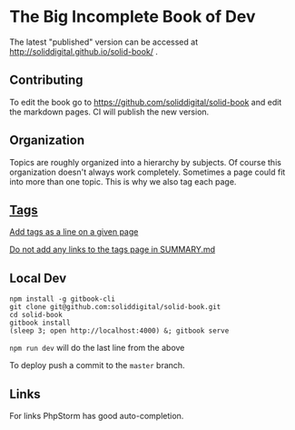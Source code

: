 # The Big Incomplete Book of Dev

The latest "published" version can be accessed at http://soliddigital.github.io/solid-book/ .

## Contributing

To edit the book go to https://github.com/soliddigital/solid-book and edit the markdown pages. CI will publish
the new version.

## Organization

Topics are roughly organized into a hierarchy by subjects. Of course
this organization doesn't always work completely. Sometimes a page could
fit into more than one topic. This is why we also tag each page.

## [Tags](/tags.md)

[Add tags as a line on a given page](https://github.com/billryan/gitbook-plugin-tags#add-tags-in-page)

[Do not add any links to the tags page in SUMMARY.md](https://github.com/billryan/gitbook-plugin-tags/issues/5)

## Local Dev

```shell
npm install -g gitbook-cli
git clone git@github.com:soliddigital/solid-book.git
cd solid-book
gitbook install
(sleep 3; open http://localhost:4000) &; gitbook serve
```

`npm run dev` will do the last line from the above

To deploy push a commit to the `master` branch.

## Links

For links PhpStorm has good auto-completion.

